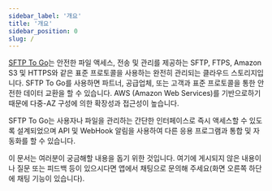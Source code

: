 ```yaml
---
sidebar_label: '개요'
title: '개요'
sidebar_position: 0
slug: /
---
```

[SFTP To Go](https://www.sftptogo.com)는 안전한 파일 액세스, 전송 및 관리를 제공하는 SFTP, FTPS, Amazon S3 및 HTTPS와 같은 표준 프로토콜을 사용하는 완전히 관리되는 클라우드 스토리지입니다. SFTP To Go를 사용하면 파트너, 공급업체, 또는 고객과 표준 프로토콜을 통한 안전한 데이터 교환을 할 수 있습니다. AWS (Amazon Web Services)를 기반으로하기 때문에 다중-AZ 구성에 의한 확장성과 접근성이 높습니다.

SFTP To Go는 사용자나 파일을 관리하는 간단한 인터페이스로 즉시 액세스할 수 있도록 설계되었으며 API 및 WebHook 알림을 사용하여 다른 응용 프로그램과 통합 및 자동화를 할 수 있습니다.

이 문서는 여러분이 궁금해할 내용을 돕기 위한 것입니다. 여기에 게시되지 않은 내용이나 질문 또는 피드백 등이 있으시다면 앱에서 채팅으로 문의해 주세요(화면 오른쪽 하단에 채팅 기능이 있습니다).
